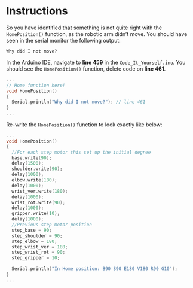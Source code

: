 # Instructions

So you have identified that something is not quite right with the `HomePosition()` function, as the  robotic arm didn’t move. You should have seen in the serial monitor the following output:

```
Why did I not move?
```

In the Arduino IDE, navigate to **line 459** in the `Code_It_Yourself.ino`. You should see the `HomePosition()` function, delete code on **line 461**.

```cpp
...
// Home function here!
void HomePosition()
{
  Serial.println("Why did I not move?"); // line 461
}
...
```

Re-write the `HomePosition()` function to look exactly like below:


```cpp
...
void HomePosition()
{
  //For each step motor this set up the initial degree
  base.write(90);
  delay(1500);
  shoulder.write(90);
  delay(1000);
  elbow.write(180);
  delay(1000);
  wrist_ver.write(180);
  delay(1000);
  wrist_rot.write(90);
  delay(1000);
  gripper.write(10);
  delay(1000);
  //Previous step motor position
  step_base = 90;
  step_shoulder = 90;
  step_elbow = 180;
  step_wrist_ver = 180;
  step_wrist_rot = 90;
  step_gripper = 10;

  Serial.println("In Home position: B90 S90 E180 V180 R90 G10");
}
...
```